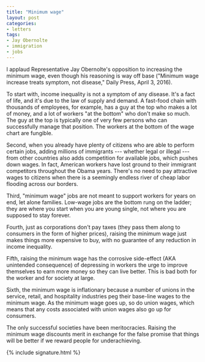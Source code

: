```yaml
---
title: "Minimum wage"
layout: post
categories:
- letters
tags:
- Jay Obernolte
- immigration
- jobs
---
```


I applaud Representative Jay Obernolte's opposition to increasing the minimum wage, even though his reasoning is way off base ("Minimum wage increase treats symptom, not disease," Daily Press, April 3, 2016).

To start with, income inequality is not a symptom of any disease. It's a fact of life, and it's due to the law of supply and demand. A fast-food chain with thousands of employees, for example, has a guy at the top who makes a lot of money, and a lot of workers "at the bottom" who don't make so much. The guy at the top is typically one of very few persons who can successfully manage that position. The workers at the bottom of the wage chart are fungible.

Second, when you already have plenty of citizens who are able to perform certain jobs, adding millions of immigrants --- whether legal or illegal --- from other countries also adds competition for available jobs, which pushes down wages. In fact, American workers have lost ground to their immigrant competitors throughout the Obama years. There's no need to pay attractive wages to citizens when there is a seemingly endless river of cheap labor flooding across our borders.

Third, "minimum wage" jobs are not meant to support workers for years on end, let alone families. Low-wage jobs are the bottom rung on the ladder; they are where you start when you are young single, not where you are supposed to stay forever.

Fourth, just as corporations don't pay taxes (they pass them along to consumers in the form of higher prices), raising the minimum wage just makes things more expensive to buy, with no guarantee of any reduction in income inequality.

Fifth, raising the minimum wage has the corrosive side-effect (AKA unintended consequence) of depressing in workers the urge to improve themselves to earn more money so they can live better. This is bad both for the worker and for society at large.

Sixth, the minimum wage is inflationary because a number of unions in the service, retail, and hospitality industries peg their base-line wages to the minimum wage. As the minimum wage goes up, so do union wages, which means that any costs associated with union wages also go up for consumers.

The only successful societies have been meritocracies. Raising the minimum wage discounts merit in exchange for the false promise that things will be better if we reward people for underachieving.

{% include signature.html %}
